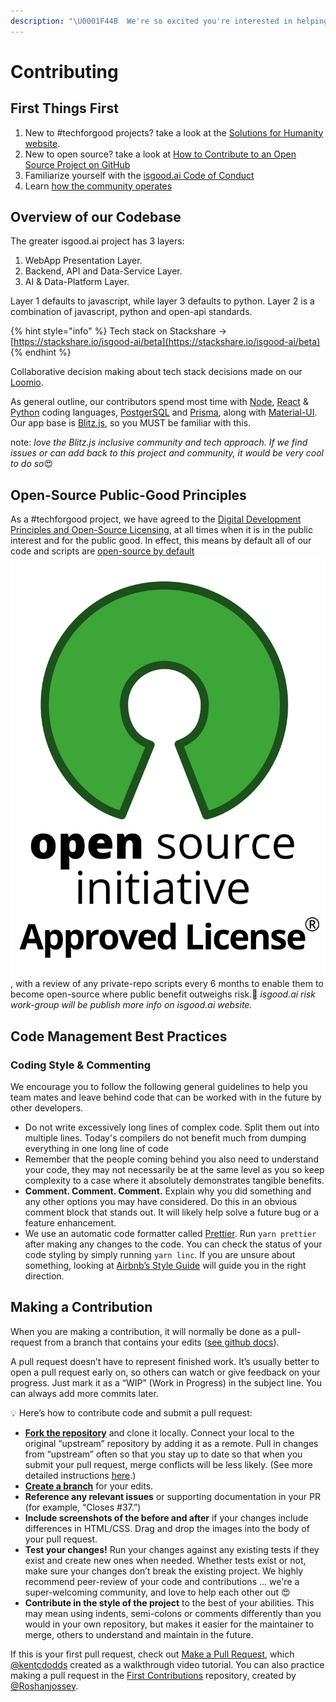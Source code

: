 ```yaml
---
description: "\U0001F44B  We're so excited you're interested in helping with isgood.ai! We are happy to help you get started, even if you don't have any previous #techforgood or open-source experience :)"
---
```


# Contributing

## First Things First

1. New to \#techforgood projects? take a look at the [Solutions for Humanity website](https://forhumanity.org.au).
2. New to open source? take a look at [How to Contribute to an Open Source Project on GitHub](https://egghead.io/courses/how-to-contribute-to-an-open-source-project-on-github)
3. Familiarize yourself with the [isgood.ai Code of Conduct](code-of-conduct.md)
4. Learn [how the community operates](https://isgood.ai/toolbox/)

## Overview of our Codebase

The greater isgood.ai project has 3 layers:

1. WebApp Presentation Layer.
2. Backend, API and Data-Service Layer.
3. AI & Data-Platform Layer.

Layer 1 defaults to javascript, while layer 3 defaults to python.  Layer 2 is a combination of javascript, python and open-api standards.

{% hint style="info" %}
Tech stack on Stackshare -&gt; [https://stackshare.io/isgood-ai/beta](https://stackshare.io/isgood-ai/beta)
{% endhint %}

Collaborative decision making about tech stack decisions made on our [Loomio](https://www.loomio.org/sfh-isgood-ai-product/).

As general outline, our contributors spend most time with [Node](https://nodejs.org/), [React](https://reactjs.org/) & [Python](https://www.python.org/) coding languages, [PostgerSQL](https://www.postgresql.org/) and [Prisma](https://www.prisma.io/), along with [Material-UI](https://next.material-ui.com/).    
Our app base is [Blitz.js](https://blitzjs.com), so you MUST be familiar with this.   

note: _love the Blitz.js inclusive community and tech approach. If we find issues or can add back to this project and community, it would be very cool to do so_😍

## Open-Source Public-Good Principles

As a \#techforgood project, we have agreed to the [Digital Development Principles and Open-Source Licensing](https://www.loomio.org/d/C2gOcrqu/digital-development-principles-and-licensing), at all times when it is in the public interest and for the public good.  In effect, this means by default all of our code and scripts are [open-source by default](https://www.loomio.org/p/Kr1SHvs5/open-community-licence-where-applicable)![](../.gitbook/assets/osiapproved_1.png) , with a review of any private-repo scripts every 6 months to enable them to become open-source where public benefit outweighs risk.🎯 _isgood.ai risk work-group will be publish more info on isgood.ai website._

## Code Management Best Practices

### Coding Style & Commenting

We encourage you to follow the following general guidelines to help you team mates and leave behind code that can be worked with in the future by other developers.

* Do not write excessively long lines of complex code. Split them out into multiple lines. Today's compilers do not benefit much from dumping everything in one long line of code
* Remember that the people coming behind you also need to understand your code, they may not necessarily be at the same level as you so keep complexity to a case where it absolutely demonstrates tangible benefits.
* **Comment. Comment. Comment.** Explain why you did something and any other options you may have considered. Do this in an obvious comment block that stands out. It will likely help solve a future bug or a feature enhancement.
* We use an automatic code formatter called [Prettier](https://prettier.io/). Run `yarn prettier` after making any changes to the code. You can check the status of your code styling by simply running `yarn linc`.  If you are unsure about something, looking at [Airbnb’s Style Guide](https://github.com/airbnb/javascript) will guide you in the right direction.

## Making a Contribution

When you are making a contribution, it will normally be done as a pull-request from a branch that contains your edits \([see github docs](https://opensource.guide/how-to-contribute/#opening-a-pull-request)\).

A pull request doesn’t have to represent finished work. It’s usually better to open a pull request early on, so others can watch or give feedback on your progress. Just mark it as a “WIP” \(Work in Progress\) in the subject line. You can always add more commits later.

💡 Here’s how to contribute code and submit a pull request:

* [**Fork the repository**](https://guides.github.com/activities/forking/) and clone it locally. Connect your local to the original “upstream” repository by adding it as a remote. Pull in changes from “upstream” often so that you stay up to date so that when you submit your pull request, merge conflicts will be less likely. \(See more detailed instructions [here](https://help.github.com/articles/syncing-a-fork/).\)
* [**Create a branch**](https://guides.github.com/introduction/flow/) for your edits.
* **Reference any relevant issues** or supporting documentation in your PR \(for example, “Closes \#37.”\)
* **Include screenshots of the before and after** if your changes include differences in HTML/CSS. Drag and drop the images into the body of your pull request.
* **Test your changes!** Run your changes against any existing tests if they exist and create new ones when needed. Whether tests exist or not, make sure your changes don’t break the existing project. We highly recommend peer-review of your code and contributions ... we're a super-welcoming community, and love to help each other out 😍 
* **Contribute in the style of the project** to the best of your abilities. This may mean using indents, semi-colons or comments differently than you would in your own repository, but makes it easier for the maintainer to merge, others to understand and maintain in the future.

If this is your first pull request, check out [Make a Pull Request](http://makeapullrequest.com/), which [@kentcdodds](https://github.com/kentcdodds) created as a walkthrough video tutorial. You can also practice making a pull request in the [First Contributions](https://github.com/Roshanjossey/first-contributions) repository, created by [@Roshanjossey](https://github.com/Roshanjossey).

